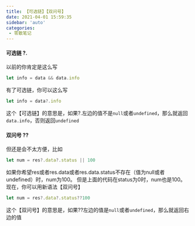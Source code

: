 ```yaml
---
title: 【可选链】【双问号】
date: 2021-04-01 15:59:35
sidebar: 'auto'
categories: 
 - 零散笔记
---
```

#### 可选链 ?.
以前的你肯定是这么写
```javascript
let info = data && data.info
```
有了可选链，你可以这么写
```javascript
let info = data?.info
```
这个【可选链】的意思是，如果?.左边的值不是`null`或者`undefined`，那么就返回`data.info`，否则返回`undefined`
#### 双问号 ??
但还是会不太方便，比如
```javascript
let num = res?.data?.status || 100
```
如果你希望res或者res.data或者res.data.status不存在（值为null或者undefined）时，num为100。
但是上面的代码在status为0时，num也是100。
现在，你可以用新语法【双问号】
```javascript
let num = res?.data?.status??100
```

这个【双问号】的意思是，如果??左边的值是`null`或者`undefined`，那么就返回右边的值